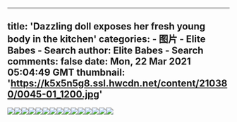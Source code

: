 
---
title: 'Dazzling doll exposes her fresh young body in the kitchen'
categories: 
    - 图片
    - Elite Babes - Search
author: Elite Babes - Search
comments: false
date: Mon, 22 Mar 2021 05:04:49 GMT
thumbnail: 'https://k5x5n5g8.ssl.hwcdn.net/content/210380/0045-01_1200.jpg'
---

<div>   
<img src="https://k5x5n5g8.ssl.hwcdn.net/content/210380/0045-01_1200.jpg" referrerpolicy="no-referrer"><img src="https://k5x5n5g8.ssl.hwcdn.net/content/210380/0045-02_1800.jpg" referrerpolicy="no-referrer"><img src="https://k5x5n5g8.ssl.hwcdn.net/content/210380/0045-03_1200.jpg" referrerpolicy="no-referrer"><img src="https://k5x5n5g8.ssl.hwcdn.net/content/210380/0045-04_1200.jpg" referrerpolicy="no-referrer"><img src="https://k5x5n5g8.ssl.hwcdn.net/content/210380/0045-05_1200.jpg" referrerpolicy="no-referrer"><img src="https://k5x5n5g8.ssl.hwcdn.net/content/210380/0045-06_1200.jpg" referrerpolicy="no-referrer"><img src="https://k5x5n5g8.ssl.hwcdn.net/content/210380/0045-07_1200.jpg" referrerpolicy="no-referrer"><img src="https://k5x5n5g8.ssl.hwcdn.net/content/210380/0045-08_1200.jpg" referrerpolicy="no-referrer"><img src="https://k5x5n5g8.ssl.hwcdn.net/content/210380/0045-09_1200.jpg" referrerpolicy="no-referrer"><img src="https://k5x5n5g8.ssl.hwcdn.net/content/210380/0045-10_1200.jpg" referrerpolicy="no-referrer"><img src="https://k5x5n5g8.ssl.hwcdn.net/content/210380/0045-11_1200.jpg" referrerpolicy="no-referrer"><img src="https://k5x5n5g8.ssl.hwcdn.net/content/210380/0045-12_1200.jpg" referrerpolicy="no-referrer"><img src="https://k5x5n5g8.ssl.hwcdn.net/content/210380/0045-13_1200.jpg" referrerpolicy="no-referrer"><img src="https://k5x5n5g8.ssl.hwcdn.net/content/210380/0045-14_1200.jpg" referrerpolicy="no-referrer"><img src="https://k5x5n5g8.ssl.hwcdn.net/content/210380/0045-15_1200.jpg" referrerpolicy="no-referrer">  
</div>
            